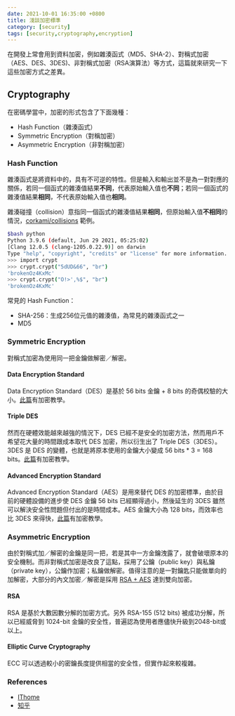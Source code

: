 ```yaml
---
date: 2021-10-01 16:35:00 +0800
title: 淺談加密標準
category: [security]
tags: [security,cryptography,encryption]
---
```


在開發上常會用到資料加密，例如雜湊函式（MD5、SHA-2）、對稱式加密（AES、DES、3DES)、非對稱式加密（RSA演算法）等方式，這篇就來研究一下這些加密方式之差異。

<!--more-->

## Cryptography

在密碼學當中，加密的形式包含了下面幾種：

- Hash Function（雜湊函式）
- Symmetric Encryption（對稱加密）
- Asymmetric Encryption（非對稱加密）

### Hash Function

雜湊函式是將資料中的，具有不可逆的特性。但是輸入和輸出並不是為一對對應的關係，若同一個函式的雜湊值結果**不同**，代表原始輸入值也**不同**；若同一個函式的雜湊值結果**相同**，不代表原始輸入值也**相同**。

雜湊碰撞（collision）意指同一個函式的雜湊值結果**相同**，但原始輸入值**不相同**的情況，[corkami/collisions](https://github.com/corkami/collisions) 範例。

```bash
$bash python
Python 3.9.6 (default, Jun 29 2021, 05:25:02)
[Clang 12.0.5 (clang-1205.0.22.9)] on darwin
Type "help", "copyright", "credits" or "license" for more information.
>>> import crypt
>>> crypt.crypt("5dUD&66", "br")
'brokenOz4KxMc'
>>> crypt.crypt("O!>',%$", "br")
'brokenOz4KxMc'
```

常見的 Hash Function：

- SHA-256：生成256位元值的雜湊值，為常見的雜湊函式之一
- MD5

### Symmetric Encryption

對稱式加密為使用同一把金鑰做解密／解密。

#### Data Encryption Standard

Data Encryption Standard（DES）是基於 56 bits 金鑰 + 8 bits 的奇偶校驗的大小。[此篇](https://www.tutorialspoint.com/cryptography/data_encryption_standard.htm)有加密教學。

#### Triple DES

然而在硬體效能越來越強的情況下，DES 已經不是安全的加密方法，然而用戶不希望花大量的時間跟成本取代 DES 加密，所以衍生出了 Triple DES（3DES）。3DES 是 DES 的變體，也就是將原本使用的金鑰大小變成 56 bits * 3 = 168 bits。[此篇](https://www.tutorialspoint.com/cryptography/triple_des.htm)有加密教學。

#### Advanced Encryption Standard

Advanced Encryption Standard（AES）是用來替代 DES 的加密標準，由於目前的硬體設備的進步使 DES 金鑰 56 bits 已經顯得過小，然後延生的 3DES 雖然可以解決安全性問題但付出的是時間成本。AES 金鑰大小為 128 bits，而效率也比 3DES 來得快，[此篇](https://www.tutorialspoint.com/cryptography/advanced_encryption_standard.htm)有加密教學。

### Asymmetric Encryption

由於對稱式加／解密的金鑰是同一把，若是其中一方金鑰洩露了，就會破壞原本的安全機制。而非對稱式加密是改良了這點，採用了公鑰（public key）與私鑰（private key），公鑰作加密；私鑰做解密。值得注意的是一對鑰匙只能做單向的加解密，大部分的內文加密／解密是採用 [RSA + AES](https://ithelp.ithome.com.tw/articles/10188528) 達到雙向加密。

#### RSA

RSA 是基於大數因數分解的加密方式。另外 RSA-155 (512 bits) 被成功分解，所以已經威脅到 1024-bit 金鑰的安全性，普遍認為使用者應儘快升級到2048-bit或以上。

#### Elliptic Curve Cryptography

ECC 可以透過較小的密鑰長度提供相當的安全性，但實作起來較複雜。

### References

- [IThome](https://ithelp.ithome.com.tw/articles/10251031)
- [知乎](https://zhuanlan.zhihu.com/p/26029199)
